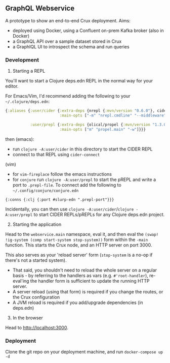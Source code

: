 ## GraphQL Webservice

A prototype to show an end-to-end Crux deployment. Aims:

* deployed using Docker, using a Confluent on-prem Kafka broker (also in Docker)
* a GraphQL API over a sample dataset stored in Crux
* a GraphIQL UI to introspect the schema and run queries

### Development

1. Starting a REPL

You'll want to start a Clojure deps.edn REPL in the normal way for your editor.

For Emacs/Vim, I'd recommend adding the following to your `~/.clojure/deps.edn`:

```clojure
{:aliases {:user/cider {:extra-deps {nrepl {:mvn/version "0.6.0"}, cider/cider-nrepl {:mvn/version "0.22.4"}}
                        :main-opts ["-m" "nrepl.cmdline" "--middleware" "[cider.nrepl/cider-middleware]"]}

           :user/prepl {:extra-deps {olical/propel {:mvn/version "1.3.0"}}
                        :main-opts ["m" "propel.main" "-w"]}}}
```

then (emacs):
* run `clojure -A:user/cider` in this directory to start the CIDER REPL
* connect to that REPL using `cider-connect`

(vim)
* for `vim-fireplace` follow the emacs instructions
* for `conjure` run `clojure -A:user/prepl` to start the pREPL and write a port to `.prepl-file`. To connect add the following to `~/.config/conjure/conjure.edn`
```
{:conns {:clj {:port #slurp-edn ".prepl-port"}}}
```

Incidentally, you can then use `clojure -A:user/cider`/`clojure -A:user/prepl` to start CIDER REPLs/pREPLs for any Clojure deps.edn project.

2. Starting the application

Head to the `webservice.main` namespace, eval it, and then eval the `(swap! !ig-system (comp start-system stop-system))` form within the `-main` function. This starts the Crux node, and an HTTP server on port 3000.

This also serves as your 'reload server' form (`stop-system` is a no-op if there's not a started system).

* That said, you shouldn't need to reload the whole server on a regular basis - by referring to the handlers as vars (e.g. `#'root-handler`), re-eval'ing the handler form is sufficient to update the running HTTP server.
* A server reload (using that form) is required if you change the routes, or the Crux configuration
* A JVM reload is required if you add/upgrade dependencies (in deps.edn)

3. In the browser

Head to <http://localhost:3000>.

### Deployment

Clone the git repo on your deployment machine, and run `docker-compose up -d`